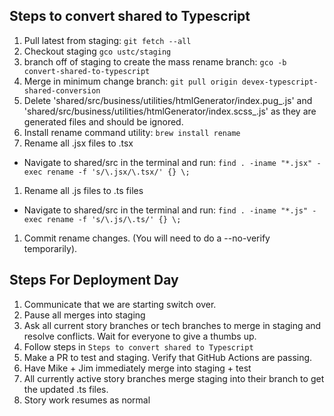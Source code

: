 
## Steps to convert shared to Typescript
1. Pull latest from staging: ```git fetch --all```
1. Checkout staging ```gco ustc/staging```
1. branch off of staging to create the mass rename branch: ```gco -b convert-shared-to-typescript```
1. Merge in minimum change branch: ```git pull origin devex-typescript-shared-conversion```
1. Delete 'shared/src/business/utilities/htmlGenerator/index.pug_.js' and 'shared/src/business/utilities/htmlGenerator/index.scss_.js' as they are generated files and should be ignored.
1. Install rename command utility: ```brew install rename```
1. Rename all .jsx files to .tsx 
  - Navigate to shared/src in the terminal and run: ```find . -iname "*.jsx" -exec rename -f 's/\.jsx/\.tsx/' {} \;```
1. Rename all .js files to .ts files
  - Navigate to shared/src in the terminal and run: ```find . -iname "*.js" -exec rename -f 's/\.js/\.ts/' {} \;```
1. Commit rename changes. (You will need to do a --no-verify temporarily).

## Steps For Deployment Day
1. Communicate that we are starting switch over.
1. Pause all merges into staging
1. Ask all current story branches or tech branches to merge in staging and resolve conflicts. Wait for everyone to give a thumbs up.
1. Follow steps in ```Steps to convert shared to Typescript```
1. Make a PR to test and staging. Verify that GitHub Actions are passing.
1. Have Mike + Jim immediately merge into staging + test
1. All currently active story branches merge staging into their branch to get the updated .ts files.
1. Story work resumes as normal